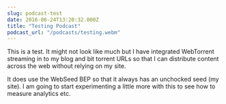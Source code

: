 ```yaml
---
slug: podcast-test
date: 2016-06-24T13:20:32.000Z
title: "Testing Podcast"
podcast_url: "/podcasts/testing.webm"
---
```


This is a test.  It might not look like much but I have integrated
WebTorrent streaming in to my blog and bit torrent URLs so that 
I can distribute content across the web without relying on my
site.

It does use the WebSeed BEP so that it always has an unchocked
seed (my site).  I am going to start experimenting a little more 
with this to see how to measure analytics etc.